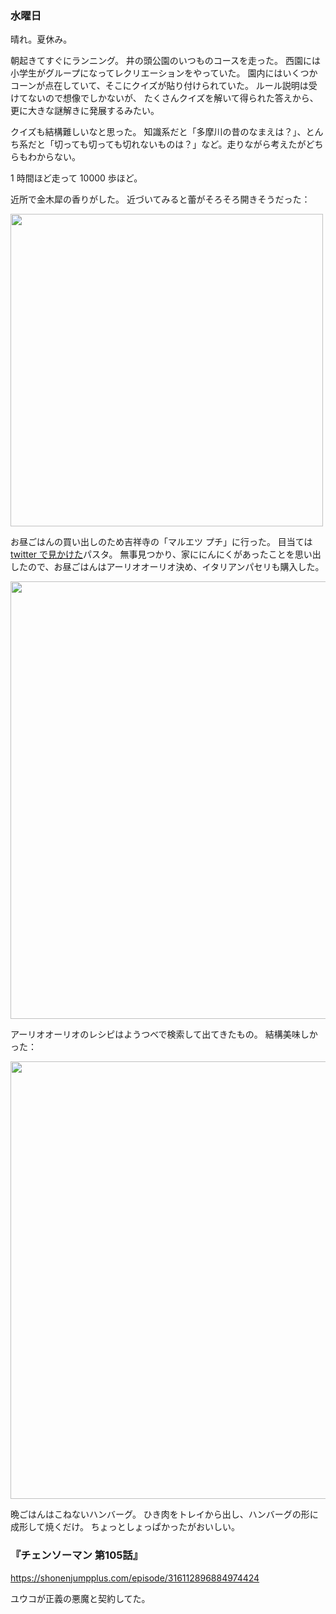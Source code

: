 ### 水曜日

晴れ。夏休み。

朝起きてすぐにランニング。
井の頭公園のいつものコースを走った。
西園には小学生がグループになってレクリエーションをやっていた。
園内にはいくつかコーンが点在していて、そこにクイズが貼り付けられていた。
ルール説明は受けてないので想像でしかないが、
たくさんクイズを解いて得られた答えから、更に大きな謎解きに発展するみたい。

クイズも結構難しいなと思った。
知識系だと「多摩川の昔のなまえは？」、とんち系だと「切っても切っても切れないものは？」など。走りながら考えたがどちらもわからない。

1 時間ほど走って 10000 歩ほど。

近所で金木犀の香りがした。
近づいてみると蕾がそろそろ開きそうだった：

<img src="https://i.imgur.com/iSdBmZ7.jpg" width="500">

お昼ごはんの買い出しのため吉祥寺の「マルエツ プチ」に行った。
目当ては [twitter で見かけた](https://twitter.com/pirlo05050505/status/1488392461148102662)パスタ。
無事見つかり、家ににんにくがあったことを思い出したので、お昼ごはんはアーリオオーリオ決め、イタリアンパセリも購入した。

<img src="https://i.imgur.com/6lUSrXZ.jpg" width="700">

アーリオオーリオのレシピはようつべで検索して出てきたもの。
結構美味しかった：

<img src="https://i.imgur.com/jQMw3Tc.jpg" width="700">

晩ごはんはこねないハンバーグ。
ひき肉をトレイから出し、ハンバーグの形に成形して焼くだけ。
ちょっとしょっぱかったがおいしい。

### 『チェンソーマン 第105話』

https://shonenjumpplus.com/episode/316112896884974424

ユウコが正義の悪魔と契約してた。